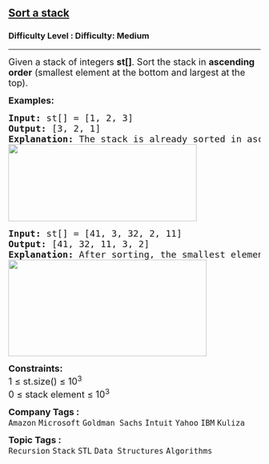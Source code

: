 <h2><a href="https://www.geeksforgeeks.org/problems/sort-a-stack/1?page=1&category=Stack&difficulty=Easy,Medium&status=unsolved&sortBy=submissions">Sort a stack</a></h2><h3>Difficulty Level : Difficulty: Medium</h3><hr><div class="problems_problem_content__Xm_eO"><p><span style="font-size: 18px;">Given a stack of integers <strong>st[]</strong>. Sort the stack in <strong>ascending order</strong> (smallest element at the bottom and largest at the top).</span></p>
<p><span style="font-size: 18px;"><strong>Examples:</strong></span></p>
<pre><span style="font-size: 18px;"><strong>Input: </strong>st[] = [1, 2, 3]<strong><br>Output: </strong>[3, 2, 1]<strong><br>Explanation: </strong>The stack is already sorted in ascending order.<br><strong><img src="https://media.geeksforgeeks.org/img-practice/prod/addEditProblem/911853/Web/Other/blobid2_1758086056.jpg" width="376" height="154"></strong></span></pre>
<pre><span style="font-size: 18px;"><strong>Input: </strong>st[] = [41, 3, 32, 2, 11]<strong><br>Output: </strong>[41, 32, 11, 3, 2]<strong><br>Explanation: </strong>After sorting, the smallest element (2) is at the bottom and the largest element (41) is at the top.<br><img src="https://media.geeksforgeeks.org/img-practice/prod/addEditProblem/911853/Web/Other/blobid1_1758085973.jpg" width="396" height="193"><br></span></pre>
<p><span style="font-size: 18px;"><strong>Constraints:</strong><br>1 ≤ st.size() ≤ 10<sup>3<br></sup>0 ≤ stack element ≤ 10<sup>3</sup></span></p></div><p><span style=font-size:18px><strong>Company Tags : </strong><br><code>Amazon</code>&nbsp;<code>Microsoft</code>&nbsp;<code>Goldman Sachs</code>&nbsp;<code>Intuit</code>&nbsp;<code>Yahoo</code>&nbsp;<code>IBM</code>&nbsp;<code>Kuliza</code>&nbsp;<br><p><span style=font-size:18px><strong>Topic Tags : </strong><br><code>Recursion</code>&nbsp;<code>Stack</code>&nbsp;<code>STL</code>&nbsp;<code>Data Structures</code>&nbsp;<code>Algorithms</code>&nbsp;